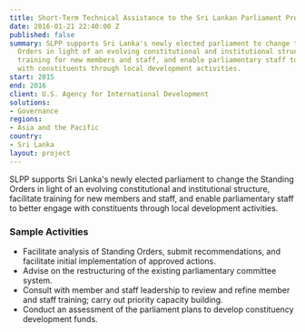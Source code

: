 ```yaml
---
title: Short-Term Technical Assistance to the Sri Lankan Parliament Project (SLPP)
date: 2016-01-21 22:40:00 Z
published: false
summary: SLPP supports Sri Lanka's newly elected parliament to change the Standing
  Orders in light of an evolving constitutional and institutional structure, facilitate
  training for new members and staff, and enable parliamentary staff to better engage
  with constituents through local development activities.
start: 2015
end: 2016
client: U.S. Agency for International Development
solutions:
- Governance
regions:
- Asia and the Pacific
country:
- Sri Lanka
layout: project
---
```


 SLPP supports Sri Lanka's newly elected parliament to change the Standing Orders in light of an evolving constitutional and institutional structure, facilitate training for new members and staff, and enable parliamentary staff to better engage with constituents through local development activities.

###  Sample Activities

* Facilitate analysis of Standing Orders, submit recommendations, and facilitate initial implementation of approved actions.
* Advise on the restructuring of the existing parliamentary committee system.
* Consult with member and staff leadership to review and refine member and staff training; carry out priority capacity building.
* Conduct an assessment of the parliament plans to develop constituency development funds.
